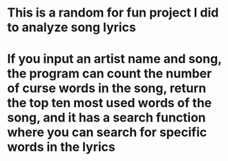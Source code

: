 # This is a random for fun project I did to analyze song lyrics
# If you input an artist name and song, the program can count the number of curse words in the song, return the top ten most used words of the song, and it has a search function where you can search for specific words in the lyrics
